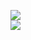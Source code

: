 [![](https://img.shields.io/badge/Made%20With-Github%20Spray-lightgrey.svg?style=for-the-badge&logo=github)](https://github.com/Annihil/github-spray#4607)  
[![](https://i.imgur.com/2DrTn0Z.gif)](https://github.com/Annihil/github-spray)
